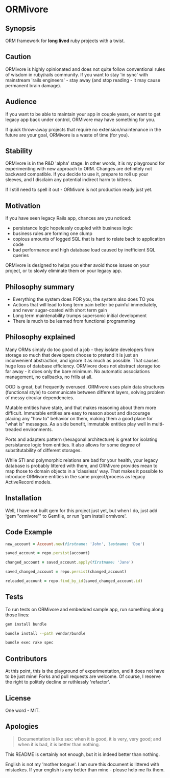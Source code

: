 # ORMivore

## Synopsis

ORM framework for **long lived** ruby projects with a twist.

## Caution

ORMivore is highly opinionated and does not quite follow conventional
rules of wisdom in ruby/rails community. If you want to stay 'in sync'
with mainstream 'rails engineers' - stay away (and stop reading - it may
cause permanent brain damage).

## Audience

If you want to be able to maintain your app in couple years, or want
to get legacy app back under control, ORMivore may have something
for you.

If quick throw-away projects that require no extension/maintenance in
the future are your goal, ORMivore is a waste of time (for you).

## Stability

ORMivore is in the R&D 'alpha' stage. In other words, it is my
playground for experimenting with new approach to ORM. Changes are
definitely not backward compatible. If you decide to use it, prepare to
roll up your sleeves, and I disclaim any potential indirect harm to kittens.

If I still need to spell it out - ORMivore is not production ready just yet.

## Motivation

If you have seen legacy Rails app, chances are you noticed:

- persistance logic hopelessly coupled with business logic
- business rules are forming one clump
- copious amounts of logged SQL that is hard to relate back to application code
- bad performance and high database load caused by inefficient SQL
queries

ORMivore is designed to helps you either avoid those issues on your project, or to
slowly eliminate them on your legacy app.

## Philosophy summary

- Everything the system does FOR you, the system also does TO you
- Actions that will lead to long term pain better be painful
immediately, and never sugar-coated with short term gain
- Long term maintenability trumps supersonic initial development
- There is much to be learned from functional programming

## Philosophy explained

Many ORMs simply do too good of a job - they isolate developers from
storage so much that developers choose to pretend it is just an inconvenient
abstraction, and ignore it as much as possible. That causes huge loss of
database efficiency. ORMivore does not abstract storage too far away -
it does only the bare minimum. No automatic associations management, no
callbacks, no frills at all.

OOD is great, but frequently overused. ORMivore uses plain data
structures (functional style) to communicate between different layers,
solving problem of messy circular dependencies.

Mutable entities have state, and that makes reasoning about them more
difficult. Immutable entities are easy to reason about and discourage
placing any "how to" behavior on them, making them a good place for
"what is" messages.  As a side benefit, immutable entities play well in
multi-treaded environments.

Ports and adapters pattern (hexagonal architecture) is great for
isolating persistance logic from entities. It also allows for some
degree of substitutability of different storages.

While STI and polymorphic relations are bad for your health, your legacy
database is probably littered with them, and ORMivore provides mean to
map those to domain objects in a 'classless' way.
That makes it possible to introduce ORMivore entities in the same
project/process as legacy ActiveRecord models.

## Installation

Well, I have not built gem for this project just yet, but when I do, just add 'gem
"ormivore"' to Gemfile, or run 'gem install ormivore'.

## Code Example

```ruby
new_account = Account.new(firstname: 'John', lastname: 'Doe')

saved_account = repo.persist(account)

changed_account = saved_account.apply(firstname: 'Jane')

saved_changed_account = repo.persist(changed_account)

reloaded_account = repo.find_by_id(saved_changed_account.id)
```

## Tests

To run tests on ORMivore and embedded sample app, run something along
those lines:

```bash
gem install bundle

bundle install --path vendor/bundle

bundle exec rake spec
```

## Contributors

At this point, this is the playground of experimentation, and it does
not have to be just mine! Forks and pull requests are welcome. Of
course, I reserve the right to politely decline or ruthlessly
'refactor'.

## License

One word - MIT.

## Apologies

> Documentation is like sex: when it is good, it is very, very good; and when it is bad, it is better than nothing.

This README is certainly not enough, but it is indeed better than nothing.

English is not my 'mother tongue'. I am sure this document is littered
with mistaekes. If your english is any better than mine - please help me
fix them.
